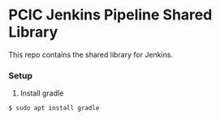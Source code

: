 # PCIC Jenkins Pipeline Shared Library
This repo contains the shared library for Jenkins.

### Setup
1. Install gradle
```
$ sudo apt install gradle
```
